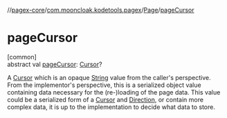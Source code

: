 //[pagex-core](../../../index.md)/[com.mooncloak.kodetools.pagex](../index.md)/[Page](index.md)/[pageCursor](page-cursor.md)

# pageCursor

[common]\
abstract val [pageCursor](page-cursor.md): [Cursor](../-cursor/index.md)?

A [Cursor](../-cursor/index.md) which is an opaque [String](https://kotlinlang.org/api/latest/jvm/stdlib/kotlin/-string/index.html) value from the caller's perspective. From the implementor's perspective, this is a serialized object value containing data necessary for the (re-)loading of the page data. This value could be a serialized form of a [Cursor](../-cursor/index.md) and [Direction](../-direction/index.md), or contain more complex data, it is up to the implementation to decide what data to store.
